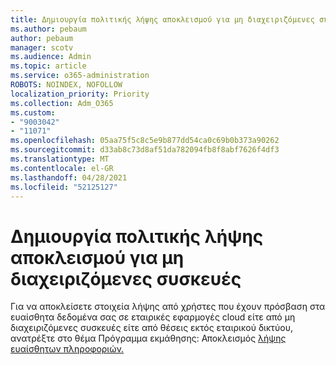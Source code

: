 ```yaml
---
title: Δημιουργία πολιτικής λήψης αποκλεισμού για μη διαχειριζόμενες συσκευές
ms.author: pebaum
author: pebaum
manager: scotv
ms.audience: Admin
ms.topic: article
ms.service: o365-administration
ROBOTS: NOINDEX, NOFOLLOW
localization_priority: Priority
ms.collection: Adm_O365
ms.custom:
- "9003042"
- "11071"
ms.openlocfilehash: 05aa75f5c8c5e9b877dd54ca0c69b0b373a90262
ms.sourcegitcommit: d33ab8c73d8af51da782094fb8f8abf7626f4df3
ms.translationtype: MT
ms.contentlocale: el-GR
ms.lasthandoff: 04/28/2021
ms.locfileid: "52125127"
---
```

# <a name="create-a-block-download-policy-for-unmanaged-devices"></a>Δημιουργία πολιτικής λήψης αποκλεισμού για μη διαχειριζόμενες συσκευές

Για να αποκλείσετε στοιχεία λήψης από χρήστες που έχουν πρόσβαση στα ευαίσθητα δεδομένα σας σε εταιρικές εφαρμογές cloud είτε από μη διαχειριζόμενες συσκευές είτε από θέσεις εκτός εταιρικού δικτύου, ανατρέξτε στο θέμα Πρόγραμμα εκμάθησης: Αποκλεισμός [λήψης ευαίσθητων πληροφοριών.](https://docs.microsoft.com/cloud-app-security/use-case-proxy-block-session-aad)



